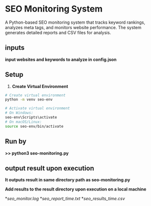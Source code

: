 # SEO Monitoring System

A Python-based SEO monitoring system that tracks keyword rankings, analyzes meta tags, and monitors website performance. The system generates detailed reports and CSV files for analysis.

## inputs

**input websites and keywords to analyze in config.json**

## Setup

1. **Create Virtual Environment**
```bash
# Create virtual environment
python -m venv seo-env

# Activate virtual environment
# On Windows:
seo-env\Scripts\activate
# On macOS/Linux:
source seo-env/bin/activate
```
## Run by

**>> python3 seo-monitoring.py**

## output result upon execution

**It outputs result in same directory path as seo-monitoring.py**

**Add results to the result directory upon execution on a local machine**

 **seo_monitor.log*
 **seo_report_time.txt*
 **seo_results_time.csv*